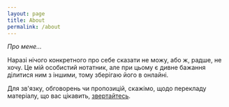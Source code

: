 ```yaml
---
layout: page
title: About
permalink: /about
---
```


*Про мене...*

Наразі нічого конкретного про себе сказати не можу, або ж, радше, не хочу.
Це мій особистий нотатник, але при цьому є дивне бажання ділитися ним з іншими, тому зберігаю його в онлайні.

Для зв'язку, обговорень чи пропозицій, скажімо, щодо перекладу матеріалу, що вас цікавить, [звертайтесь](https://twitter.com/selfflesme).
